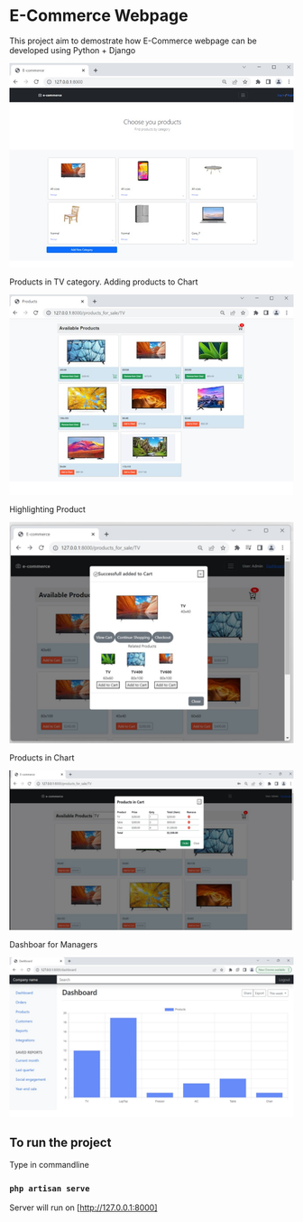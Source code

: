 # E-Commerce Webpage
This project aim to demostrate how E-Commerce webpage can be developed using Python + Django

<img src="contents/static/home.jpg">

Products in TV category. Adding products to Chart

<img src="contents/static/products.jpg">

Highlighting Product

<img src="contents/static/product_details.jpg">

Products in Chart

<img src="contents/static/cart.jpg">

Dashboar for Managers

<img src="contents/static/dashboard_chart.jpg">

## To run the project

Type in commandline

### `php artisan serve`

Server will run on [http://127.0.0.1:8000]